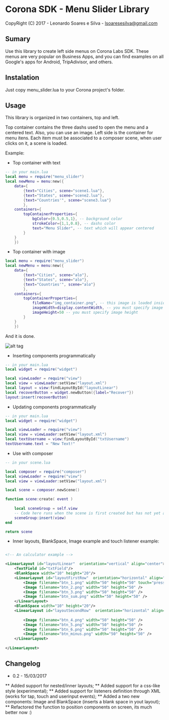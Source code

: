 # Corona SDK - Menu Slider Library

CopyRight (C) 2017 - Leonardo Soares e Silva - lsoaresesilva@gmail.com

## Sumary

Use this library to create left side menus on Corona Labs SDK. 
These menus are very popular on Business Apps, and you can find examples on all Google's apps for Android, TripAdivisor, and others.


## Instalation

Just copy menu_slider.lua to your Corona project's folder.


## Usage

This library is organized in two containers, top and left. 

Top container contains the three dashs used to open the menu and a centered text. Also, you can use an image.
Left side is the container for menu itens. Each item must be associated to a composer scene, when user clicks on it, a scene is loaded.

Example:

* Top container with text

```lua
-- in your main.lua
local menu = require("menu_slider")
local newMenu = menu:new({
    data={
        {text="Cities", scene="scene1.lua"},
        {text="States", scene="scene2.lua"},
        {text="Countries'", scene="scene3.lua"}
        }, 
    containers={
        topContainerProperties={
            bgColor={0.5,0.5,1}, -- background color
            strokeColor={1,1,0.8}, -- dashs color
            text="Menu Slider", -- text which will appear centered    
        }
    }
    })

```
* Top container with image

```lua
local menu = require("menu_slider")
local newMenu = menu:new({
    data={
        {text="Cities", scene="alo"},
        {text="States", scene="alo"},
        {text="Countries'", scene="alo"}
        }, 
    containers={
        topContainerProperties={
            fileName="img_container.png", -- this image is loaded inside a newImageRect, so its supports image scaling
            imageWidth=display.contentWidth, -- you must specify image width
            imageHeight=50 -- you must specify image height
        }
    }
    })
```
And it is done.

![alt tag](http://i36.photobucket.com/albums/e43/leonardo_soares4/screenshot_xmllayout_zpshkhn0ix0.png)

* Inserting components programmatically 

```lua
-- in your main.lua
local widget = require("widget")

local viewLoader = require("view")
local view = viewLoader:setView("layout.xml")
local layout = view:findLayoutById("layoutLinear")
local recoverButton = widget.newButton({label="Recover"})
layout:insert(recoverButton)
```

* Updating components programmatically 

```lua
-- in your main.lua
local widget = require("widget")

local viewLoader = require("view")
local view = viewLoader:setView("layout.xml")
local textUsername = view:findLayoutById("txtUsername")
textUsername.text = "New Text!"
```

* Use with composer

```lua
-- in your scene.lua

local composer = require("composer")
local viewLoader = require("view")
local view = viewLoader:setView("layout.xml")

local scene = composer.newScene()

function scene:create( event )
 
    local sceneGroup = self.view
    -- Code here runs when the scene is first created but has not yet appeared on screen
    sceneGroup:insert(view)
end

return scene

```

* Inner layouts, BlankSpace, Image example and touch listener example:

```xml

<!-- An calculator example -->

<LinearLayout id="layoutLinear"  orientation="vertical" align="center">
    <TextField id="txtField"/>
    <BlankSpace width="10" height="20"/>
    <LinearLayout id="layoutFirstRow"  orientation="horizontal" align="center">
        <Image filename="btn_1.png" width="50" height="50" touch="pressButton"/>
        <Image filename="btn_2.png" width="50" height="50" />
        <Image filename="btn_3.png" width="50" height="50" />
        <Image filename="btn_sum.png" width="50" height="50" />
    </LinearLayout>
    <BlankSpace width="10" height="20"/>
    <LinearLayout id="layoutSecondRow"  orientation="horizontal" align="center">
        
        <Image filename="btn_4.png" width="50" height="50" />
        <Image filename="btn_5.png" width="50" height="50" />
        <Image filename="btn_6.png" width="50" height="50" />
        <Image filename="btn_minus.png" width="50" height="50" />
    </LinearLayout>
    
</LinearLayout>
```

## Changelog

* 0.2 - 15/03/2017

** Added support for nested/inner layouts;
** Added support for a css-like style (experimental);
** Added support for listeners definition through XML (works for tap, touch and userinput events);
** Added a two new components: Image and BlankSpace (inserts a blank space in yout layout);
** Refactored the function to position components on screen, its much better now :)